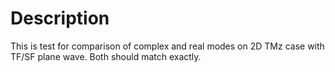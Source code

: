 # Description

This is test for comparison of complex and real modes on 2D TMz case with TF/SF plane wave. Both should match exactly.
